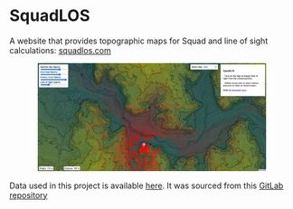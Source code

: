 # SquadLOS

A website that provides topographic maps for Squad and line of sight calculations: [squadlos.com](https://squadlos.com/)

<p align="center">
  <img src="media/screenshot.png" alt="Website" width="80%"/>
</p>

Data used in this project is available [here](https://www.kaggle.com/datasets/alexandresajus/squadtopography). It was sourced from this [GitLab repository](https://gitlab.com/squadstrat/squadmortar)
